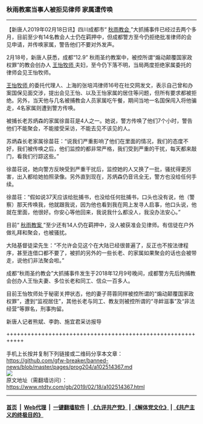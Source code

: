 ### 秋雨教案当事人被拒见律师 家属遭传唤
------------------------

<div class="post_content">
 <p>
  【新唐人2019年02月18日讯】四川成都市“
  <a href="https://www.ntdtv.com/gb/秋雨教会.htm">
   秋雨教会
  </a>
  ”大抓捕事件已经过去两个多月，目前至少有14名教会人士仍在羁押中，但成都警方至今仍拒绝批准律师的会见申请，并传唤家属，警告他们不要对外发声。
 </p>
 <p>
  2月18号，新唐人获悉，成都“12.9” 秋雨圣约教案中，被控所谓“煽动颠覆国家政权罪”的教会创办人
  <a href="https://www.ntdtv.com/gb/王怡牧师.htm">
   王怡牧师
  </a>
  夫妇，至今仍下落不明，当局两度拒绝家属委托的律师会见王怡牧师。
 </p>
 <p>
  <a href="https://www.ntdtv.com/gb/王怡牧师.htm">
   王怡牧师
  </a>
  的委托代理人、上海的张培鸿律师16号在社交网发文，表示自己曾和办案国保见面交涉，提出会见王怡、以及王怡家属的居住等问题，但所有要求都被拒绝。另外，当天他与几名被捕教会人员家属吃午餐，期间当地一名国保闯入将他骗走，4名家属则遭到警方传唤。
 </p>
 <p>
  被捕长老苏炳森的家属徐苗荘是4人之一。她说，警方传唤了他们7个小时，警告他们不能聚会，不能接受采访，不能去见不该见的人。
 </p>
 <p>
  苏炳森长老家属徐苗荘：“说我们严重影响了他们在里面的情况，我们的态度不好，我们被传唤之后，他们监控的都非常严格，我们受到严重的干扰，每天都来敲门，看我们行踪这些。”
 </p>
 <p>
  徐苗荘说，她向警方反映受到严重干扰后，监控她的人又换了一批，骚扰得更厉害，出入都给她拍照录像。另外直到现在，苏炳森仍音讯全无，警方也没给任何手续。
 </p>
 <p>
  徐苗荘：“假如说37天应该给批捕书，也没给任何批捕书，口头也没有说，他（警察）那天传唤我，他就跟我说，因为他也看到我在网上发寻人启事，他口头说，他就在里面，他很好。你安心等他回来，我说我什么都没人，我没办法安心。”
 </p>
 <p>
  目前“
  <a href="https://www.ntdtv.com/gb/秋雨教案.htm">
   秋雨教案
  </a>
  ”至少还有14人仍在羁押中，没人被获准会见律师。有信徒在户外做礼拜和聚会，也被骚扰。
 </p>
 <p>
  大陆基督徒梁先生：“不允许会见这个在大陆已经很普遍了，反正也不按法律程序，甚至连借口都不要了，被抓的另外的一些长老、的家属如果聚会的话也会被带走，说他们非法聚会啦。”
 </p>
 <p>
  成都“秋雨圣约教会”大抓捕事件发生于2018年12月9号晚间，成都警方先后拘捕教会创办人王怡夫妻、多位长老和同工、信众一百多人。
 </p>
 <p>
  目前王怡牧师处于秘密关押状态，他的妻子蒋蓉同样被控所谓的“煽动颠覆国家政权罪”，遭到“监视居住”，其他长老与同工、教友则被控所谓的“寻衅滋事”及“非法经营”等罪名，刑事拘留。
 </p>
 <p>
  新唐人记者熊斌、李韵、施宜君采访报导
 </p>
 <p>
 </p>
 <div class="single_ad">
 </div>
</div>

+++++++++++++++++++++++++++++++++++++++++++++++++++++++++++<br/><br/>
手机上长按并复制下列链接或二维码分享本文章：<br/>
https://github.com/gfw-breaker/banned-news/blob/master/pages/prog204/a102514367.md <br/>
<a href='https://github.com/gfw-breaker/banned-news/blob/master/pages/prog204/a102514367.md'><img src='https://github.com/gfw-breaker/banned-news/blob/master/pages/prog204/a102514367.md.png'/></a> <br/>
原文地址（需翻墙访问）：https://www.ntdtv.com/gb/2019/02/18/a102514367.html


------------------------
#### [首页](https://github.com/gfw-breaker/banned-news/blob/master/README.md) &nbsp;|&nbsp; [Web代理](https://github.com/labour-camp/helloworld) &nbsp;|&nbsp; [一键翻墙软件](https://github.com/gfw-breaker/nogfw/blob/master/README.md) &nbsp;| [《九评共产党》](https://github.com/gfw-breaker/9ping.md/blob/master/README.md#九评之一评共产党是什么) | [《解体党文化》](https://github.com/gfw-breaker/jtdwh.md/blob/master/README.md) | [《共产主义的终极目的》](https://github.com/gfw-breaker/gczydzjmd.md/blob/master/README.md)

